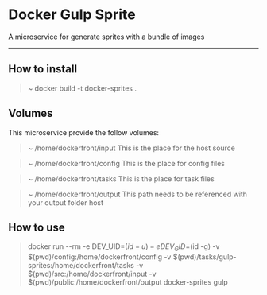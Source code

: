 Docker Gulp Sprite
===================

A microservice for generate sprites with a bundle of images

----------


How to install
-------------

> ~ docker build -t docker-sprites . 


Volumes
-------------

This microservice provide the follow volumes:

> ~ /home/dockerfront/input
This is the place for the host source

> ~ /home/dockerfront/config
This is the place for config files

> ~ /home/dockerfront/tasks
This is the place for task files

> ~ /home/dockerfront/output
This path needs to be referenced with your output folder host

How to use
---------------
> docker run --rm -e DEV_UID=$(id -u) -e DEV_GID=$(id -g) -v $(pwd)/config:/home/dockerfront/config -v $(pwd)/tasks/gulp-sprites:/home/dockerfront/tasks -v $(pwd)/src:/home/dockerfront/input -v $(pwd)/public:/home/dockerfront/output docker-sprites gulp
